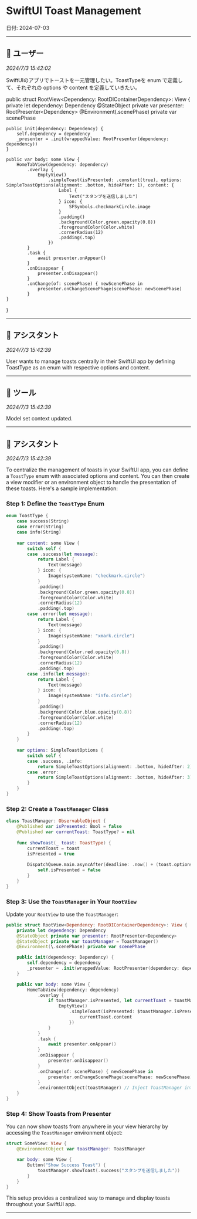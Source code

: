 # SwiftUI Toast Management

日付: 2024-07-03

---

## 👤 ユーザー
*2024/7/3 15:42:02*

SwiftUIのアプリでトーストを一元管理したい。ToastTypeを enum で定義して、それぞれの options や content を定義していきたい。

public struct RootView&lt;Dependency: RootDIContainerDependency&gt;: View {
    private let dependency: Dependency
    @StateObject private var presenter: RootPresenter&lt;Dependency&gt;
    @Environment(\.scenePhase) private var scenePhase

    public init(dependency: Dependency) {
        self.dependency = dependency
        _presenter = .init(wrappedValue: RootPresenter(dependency: dependency))
    }

    public var body: some View {
        HomeTabView(dependency: dependency)
            .overlay {
                EmptyView()
                    .simpleToast(isPresented: .constant(true), options: SimpleToastOptions(alignment: .bottom, hideAfter: 1), content: {
                        Label {
                            Text("スタンプを送信しました")
                        } icon: {
                            SFSymbols.checkmarkCircle.image
                        }
                        .padding()
                        .background(Color.green.opacity(0.8))
                        .foregroundColor(Color.white)
                        .cornerRadius(12)
                        .padding(.top)
                    })
            }
            .task {
                await presenter.onAppear()
            }
            .onDisappear {
                presenter.onDisappear()
            }
            .onChange(of: scenePhase) { newScenePhase in
                presenter.onChangeScenePhage(scenePhase: newScenePhase)
            }
    }
}

---

## 🤖 アシスタント
*2024/7/3 15:42:39*

User wants to manage toasts centrally in their SwiftUI app by defining ToastType as an enum with respective options and content.

---

## 🔧 ツール
*2024/7/3 15:42:39*

Model set context updated.

---

## 🤖 アシスタント
*2024/7/3 15:42:39*

To centralize the management of toasts in your SwiftUI app, you can define a `ToastType` enum with associated options and content. You can then create a view modifier or an environment object to handle the presentation of these toasts. Here's a sample implementation:

### Step 1: Define the `ToastType` Enum

```swift
enum ToastType {
    case success(String)
    case error(String)
    case info(String)
    
    var content: some View {
        switch self {
        case .success(let message):
            return Label {
                Text(message)
            } icon: {
                Image(systemName: "checkmark.circle")
            }
            .padding()
            .background(Color.green.opacity(0.8))
            .foregroundColor(Color.white)
            .cornerRadius(12)
            .padding(.top)
        case .error(let message):
            return Label {
                Text(message)
            } icon: {
                Image(systemName: "xmark.circle")
            }
            .padding()
            .background(Color.red.opacity(0.8))
            .foregroundColor(Color.white)
            .cornerRadius(12)
            .padding(.top)
        case .info(let message):
            return Label {
                Text(message)
            } icon: {
                Image(systemName: "info.circle")
            }
            .padding()
            .background(Color.blue.opacity(0.8))
            .foregroundColor(Color.white)
            .cornerRadius(12)
            .padding(.top)
        }
    }
    
    var options: SimpleToastOptions {
        switch self {
        case .success, .info:
            return SimpleToastOptions(alignment: .bottom, hideAfter: 2)
        case .error:
            return SimpleToastOptions(alignment: .bottom, hideAfter: 3)
        }
    }
}
```

### Step 2: Create a `ToastManager` Class

```swift
class ToastManager: ObservableObject {
    @Published var isPresented: Bool = false
    @Published var currentToast: ToastType? = nil
    
    func showToast(_ toast: ToastType) {
        currentToast = toast
        isPresented = true
        
        DispatchQueue.main.asyncAfter(deadline: .now() + (toast.options.hideAfter ?? 2)) {
            self.isPresented = false
        }
    }
}
```

### Step 3: Use the `ToastManager` in Your `RootView`

Update your `RootView` to use the `ToastManager`:

```swift
public struct RootView<Dependency: RootDIContainerDependency>: View {
    private let dependency: Dependency
    @StateObject private var presenter: RootPresenter<Dependency>
    @StateObject private var toastManager = ToastManager()
    @Environment(\.scenePhase) private var scenePhase

    public init(dependency: Dependency) {
        self.dependency = dependency
        _presenter = .init(wrappedValue: RootPresenter(dependency: dependency))
    }

    public var body: some View {
        HomeTabView(dependency: dependency)
            .overlay {
                if toastManager.isPresented, let currentToast = toastManager.currentToast {
                    EmptyView()
                        .simpleToast(isPresented: $toastManager.isPresented, options: currentToast.options, content: {
                            currentToast.content
                        })
                }
            }
            .task {
                await presenter.onAppear()
            }
            .onDisappear {
                presenter.onDisappear()
            }
            .onChange(of: scenePhase) { newScenePhase in
                presenter.onChangeScenePhage(scenePhase: newScenePhase)
            }
            .environmentObject(toastManager) // Inject ToastManager into the environment
    }
}
```

### Step 4: Show Toasts from Presenter

You can now show toasts from anywhere in your view hierarchy by accessing the `ToastManager` environment object:

```swift
struct SomeView: View {
    @EnvironmentObject var toastManager: ToastManager

    var body: some View {
        Button("Show Success Toast") {
            toastManager.showToast(.success("スタンプを送信しました"))
        }
    }
}
```

This setup provides a centralized way to manage and display toasts throughout your SwiftUI app.

---
